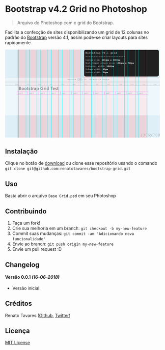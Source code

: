 # Bootstrap v4.2 Grid no Photoshop
> Arquivo do Photoshop com o grid do Bootstrap.

Facilita a confecção de sites disponibilizando um grid de 12 colunas no padrão do [Bootstrap][1] versão 4.1, assim pode-se criar layouts para sites rapidamente.

![Grid](grid.png)

## Instalação

Clique no botão de [download][2] ou clone esse repositório usando o comando `git clone git@github.com:renatotavares/bootstrap-grid.git`

## Uso

Basta abrir o arquivo `Base Grid.psd` em seu Photoshop

## Contribuindo

1. Faça um fork!
2. Crie sua melhoria em um branch: `git checkout -b my-new-feature`
3. Commit suas mudanças: `git commit -am 'Adicionando nova funcionalidade'`
4. Envie ao branch: `git push origin my-new-feature`
5. Envie um pull request :D

## Changelog

#### Versão 0.0.1 *(16-06-2018)*

- Versão inicial.

## Créditos

Renato Tavares ([Github][3], [Twitter][4])

## Licença

[MIT License][5]

[1]: https://getbootstrap.com                                       "Bootstrap"
[2]: https://github.com/rat/bootstrap-grid/archive/master.zip       "Download arquivo PSD"
[3]: https://github.com/rat                                         "Github"
[4]: http://twitter.com/renatotavares                               "Twitter"
[5]: https://github.com/rat/bootstrap-grid/blob/master/LICENSE      "Licença MIT"
